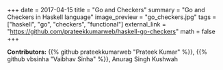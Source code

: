 +++
date = 2017-04-15
title = "Go and Checkers"
summary = "Go and Checkers in Haskell language"
image_preview = "go_checkers.jpg"
tags = ["haskell", "go", "checkers", "functional"]
external_link = "https://github.com/prateekkumarweb/haskell-go-checkers"
math = false
+++

**Contributors:**
{{% github prateekkumarweb "Prateek Kumar" %}},
{{% github vbsinha "Vaibhav Sinha" %}},
Anurag Singh Kushwah
